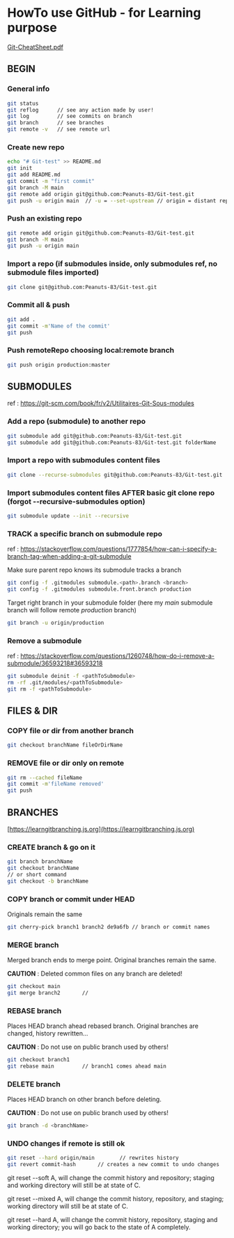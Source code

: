 # HowTo use GitHub - for Learning purpose

[Git-CheatSheet.pdf](./github-git-cheat-sheet.pdf)

## BEGIN

### General info

```bash
git status
git reflog      // see any action made by user!
git log         // see commits on branch
git branch      // see branches
git remote -v   // see remote url
```

### Create new repo

```bash
echo "# Git-test" >> README.md
git init
git add README.md
git commit -m "first commit"
git branch -M main
git remote add origin git@github.com:Peanuts-83/Git-test.git
git push -u origin main  // -u = --set-upstream // origin = distant repoName // main = distant branchName
```

### Push an existing repo

```bash
git remote add origin git@github.com:Peanuts-83/Git-test.git
git branch -M main
git push -u origin main
```

### Import a repo (if submodules inside, only submodules ref, no submodule files imported)

```bash
git clone git@github.com:Peanuts-83/Git-test.git
```

### Commit all & push

```bash
git add .
git commit -m'Name of the commit'
git push
```

### Push remoteRepo choosing local:remote branch

```bash
git push origin production:master
```

## SUBMODULES

ref : https://git-scm.com/book/fr/v2/Utilitaires-Git-Sous-modules

### Add a repo (submodule) to another repo

```bash
git submodule add git@github.com:Peanuts-83/Git-test.git
git submodule add git@github.com:Peanuts-83/Git-test.git folderName     // optional
```

### Import a repo with submodules content files

```bash
git clone --recurse-submodules git@github.com:Peanuts-83/Git-test.git
```

### Import submodules content files AFTER basic git clone repo (forgot --recursive-submodules option)

```bash
git submodule update --init --recursive
```

### TRACK a specific branch on submodule repo

ref : https://stackoverflow.com/questions/1777854/how-can-i-specify-a-branch-tag-when-adding-a-git-submodule

Make sure parent repo knows its submodule tracks a branch

```bash
git config -f .gitmodules submodule.<path>.branch <branch>
git config -f .gitmodules submodule.front.branch production
```
Target right branch in your submodule folder (here my *main* submodule branch will follow remote *production* branch) 

```bash
git branch -u origin/production
```

### Remove a submodule

ref : https://stackoverflow.com/questions/1260748/how-do-i-remove-a-submodule/36593218#36593218

```bash
git submodule deinit -f <pathToSubmodule>
rm -rf .git/modules/<pathToSubmodule>
git rm -f <pathToSubmodule>
```

## FILES & DIR

### COPY file or dir from another branch

```bash
git checkout branchName fileOrDirName
```

### REMOVE file or dir only on remote

```bash
git rm --cached fileName
git commit -m'fileName removed'
git push
```

## BRANCHES

[https://learngitbranching.js.org](https://learngitbranching.js.org)
### CREATE branch & go on it

```bash
git branch branchName
git checkout branchName
// or short command
git checkout -b branchName
```

### COPY branch or commit under HEAD

Originals remain the same

```bash
git cherry-pick branch1 branch2 de9a6fb // branch or commit names
```

### MERGE branch

Merged branch ends to merge point. Original branches remain the same.

**CAUTION** : Deleted common files on any branch are deleted!

```bash
git checkout main
git merge branch2       //
```

### REBASE branch

Places HEAD branch ahead rebased branch. Original branches are changed, history rewritten...

**CAUTION** : Do not use on public branch used by others!

```bash
git checkout branch1
git rebase main         // branch1 comes ahead main
```

### DELETE branch

Places HEAD branch on other branch before deleting.

**CAUTION** : Do not use on public branch used by others!

```bash
git branch -d <branchName>
```

### UNDO changes if remote is still ok

```bash
git reset --hard origin/main        // rewrites history
git revert commit-hash       // creates a new commit to undo changes
```

git reset --soft A, will change the commit history and repository; staging and working directory will still be at state of C.

git reset --mixed A, will change the commit history, repository, and staging; working directory will still be at state of C.

git reset --hard A, will change the commit history, repository, staging and working directory; you will go back to the state of A completely.
